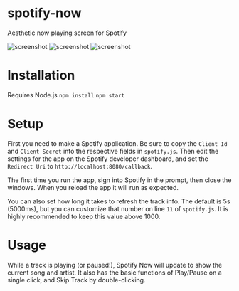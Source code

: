 # spotify-now
Aesthetic now playing screen for Spotify

![screenshot](https://i.imgur.com/Edl9qr6.png)
![screenshot](https://i.imgur.com/F1Idw41.png)
![screenshot](https://i.imgur.com/HnpdBnp.png)

# Installation
Requires Node.js
`npm install`
`npm start`

# Setup
First you need to make a Spotify application. Be sure to copy the `Client Id` and `Client Secret` into the respective fields in `spotify.js`.
Then edit the settings for the app on the Spotify developer dashboard, and set the `Redirect Uri` to `http://localhost:8080/callback`.

The first time you run the app, sign into Spotify in the prompt, then close the windows. When you reload the app it will run as expected.

You can also set how long it takes to refresh the track info. The default is 5s (5000ms), but you can customize that number on line `11` of `spotify.js`. It is highly recommended to keep this value above 1000.

# Usage
While a track is playing (or paused!), Spotify Now will update to show the current song and artist. It also has the basic functions of Play/Pause on a single click, and Skip Track by double-clicking.
